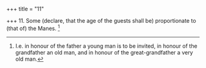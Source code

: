 +++
title = "11"

+++
11. Some (declare, that the age of the guests shall be) proportionate to (that of) the Manes. [^9] 


[^9]:  I.e. in honour of the father a young man is to be invited, in honour of the grandfather an old man, and in honour of the great-grandfather a very old man.
